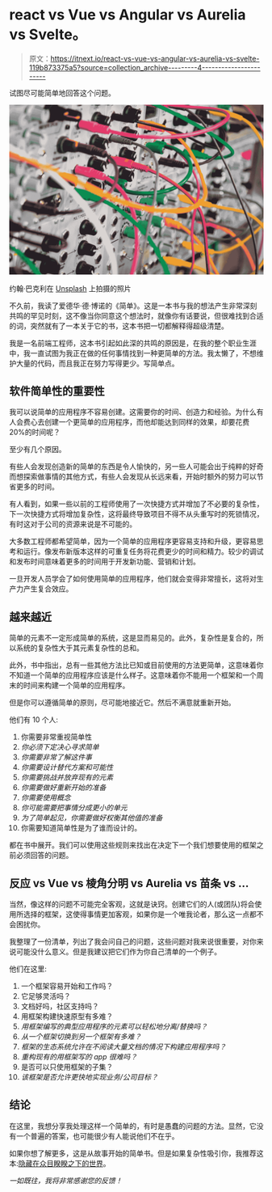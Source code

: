 # react vs Vue vs Angular vs Aurelia vs Svelte。

> 原文：<https://itnext.io/react-vs-vue-vs-angular-vs-aurelia-vs-svelte-119b873375a5?source=collection_archive---------4----------------------->

试图尽可能简单地回答这个问题。

![](img/170b47f4c886adb65d450525ba293453.png)

约翰·巴克利在 [Unsplash](https://unsplash.com/s/photos/complexity?utm_source=unsplash&utm_medium=referral&utm_content=creditCopyText) 上拍摄的照片

不久前，我读了爱德华·德·博诺的《简单》。这是一本书与我的想法产生非常深刻共鸣的罕见时刻，这不像当你同意这个想法时，就像你有话要说，但很难找到合适的词，突然就有了一本关于它的书，这本书把一切都解释得超级清楚。

我是一名前端工程师，这本书引起如此深的共鸣的原因是，在我的整个职业生涯中，我一直试图为我正在做的任何事情找到一种更简单的方法。我太懒了，不想维护大量的代码，而且我正在努力写得更少。写简单点。

## 软件简单性的重要性

我可以说简单的应用程序不容易创建。这需要你的时间、创造力和经验。为什么有人会费心去创建一个更简单的应用程序，而他却能达到同样的效果，却要花费 20%的时间呢？

至少有几个原因。

有些人会发现创造新的简单的东西是令人愉快的，另一些人可能会出于纯粹的好奇而想探索做事情的其他方式，有些人会发现从长远来看，开始时额外的努力可以节省更多的时间。

有人看到，如果一些以前的工程师使用了一次快捷方式并增加了不必要的复杂性，下一次快捷方式将增加复杂性，这将最终导致项目不得不从头重写时的死锁情况，有时这对于公司的资源来说是不可能的。

大多数工程师都希望简单，因为一个简单的应用程序更容易支持和升级，更容易思考和运行。像发布新版本这样的可重复任务将花费更少的时间和精力。较少的调试和发布时间意味着更多的时间用于开发新功能、营销和计划。

一旦开发人员学会了如何使用简单的应用程序，他们就会变得非常擅长，这将对生产力产生复合效应。

## 越来越近

简单的元素不一定形成简单的系统，这是显而易见的。此外，复杂性是复合的，所以系统的复杂性大于其元素复杂性的总和。

此外，书中指出，总有一些其他方法比已知或目前使用的方法更简单，这意味着你不知道一个简单的应用程序应该是什么样子。这意味着你不能用一个框架和一个周末的时间来构建一个简单的应用程序。

但是你可以遵循简单的原则，尽可能地接近它。然后不满意就重新开始。

他们有 10 个人:

1.  你需要非常重视简单性
2.  *你必须下定决心寻求简单*
3.  *你需要非常了解这件事*
4.  *你需要设计替代方案和可能性*
5.  *你需要挑战并放弃现有的元素*
6.  *你需要做好重新开始的准备*
7.  *你需要使用概念*
8.  *你可能需要把事情分成更小的单元*
9.  *为了简单起见，你需要做好权衡其他值的准备*
10.  你需要知道简单性是为了谁而设计的。

都在书中展开。我们可以使用这些规则来找出在决定下一个我们想要使用的框架之前必须回答的问题。

## 反应 vs Vue vs 棱角分明 vs Aurelia vs 苗条 vs …

当然，像这样的问题不可能完全客观，这就是诀窍。创建它们的人(或团队)将会使用所选择的框架，这使得事情更加客观，如果你是一个唯我论者，那么这一点都不会困扰你。

我整理了一份清单，列出了我会问自己的问题，这些问题对我来说很重要，对你来说可能没什么意义。但是我建议把它们作为你自己清单的一个例子。

他们在这里:

1.  一个框架容易开始和工作吗？
2.  它足够灵活吗？
3.  文档好吗，社区支持吗？
4.  用框架构建快速原型有多难？
5.  *用框架编写的典型应用程序的元素可以轻松地分离/替换吗？*
6.  *从一个框架切换到另一个框架有多难？*
7.  *框架的生态系统允许在不阅读大量文档的情况下构建应用程序吗？*
8.  *重构现有的用框架写的 app 很难吗？*
9.  是否可以只使用框架的子集？
10.  *该框架是否允许更快地实现业务/公司目标？*

## 结论

在这里，我想分享我处理这样一个简单的，有时是愚蠢的问题的方法。显然，它没有一个普遍的答案，也可能很少有人能说他们不在乎。

如果你想了解更多，这是从故事开始的简单书。但是如果复杂性吸引你，我推荐这本:[隐藏在众目睽睽之下的世界](https://www.amazon.com/Worlds-Hidden-Plain-Sight-Complexity-ebook/dp/B07ZDJPLD4/ref=sr_1_5?dchild=1&keywords=complexity&qid=1585365469&sr=8-5)。

*一如既往，我将非常感谢您的反馈！*